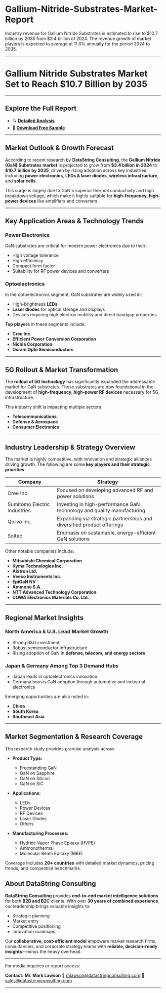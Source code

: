 # Gallium-Nitride-Substrates-Market-Report

Industry revenue for Gallium Nitride Substrates is estimated to rise to $10.7 billion by 2035 from $3.4 billion of 2024. The revenue growth of market players is expected to average at 11.0% annually for the period 2024 to 2035.

---

# **Gallium Nitride Substrates Market Set to Reach \$10.7 Billion by 2035**

---

## **Explore the Full Report**

* 🔍 [**Detailed Analysis**](https://datastringconsulting.com/industry-analysis/gallium-nitride-substrates-market-research-report)
* 📩 [**Download Free Sample**](https://datastringconsulting.com/downloadsample/gallium-nitride-substrates-market-research-report)

---

## **Market Outlook & Growth Forecast**

According to recent research by **DataString Consulting**, the **Gallium Nitride (GaN) Substrates market** is projected to grow from **\$3.4 billion in 2024** to **\$10.7 billion by 2035**, driven by rising adoption across key industries including **power electronics**, **LEDs & laser diodes**, **wireless infrastructure**, and **solar cells**.

This surge is largely due to GaN's superior thermal conductivity and high breakdown voltage, which make it highly suitable for **high-frequency, high-power devices** like amplifiers and converters.

---

## **Key Application Areas & Technology Trends**

### **Power Electronics**

GaN substrates are critical for modern power electronics due to their:

* High voltage tolerance
* High efficiency
* Compact form factor
* Suitability for RF power devices and converters

### **Optoelectronics**

In the optoelectronics segment, GaN substrates are widely used in:

* High-brightness **LEDs**
* **Laser diodes** for optical storage and displays
* Devices requiring high electron mobility and direct bandgap properties

**Top players** in these segments include:

* **Cree Inc.**
* **Efficient Power Conversion Corporation**
* **Nichia Corporation**
* **Osram Opto Semiconductors**

---

## **5G Rollout & Market Transformation**

The **rollout of 5G technology** has significantly expanded the addressable market for GaN substrates. These substrates are now foundational in the development of **high-frequency, high-power RF devices** necessary for 5G infrastructure.

This industry shift is impacting multiple sectors:

* **Telecommunications**
* **Defense & Aerospace**
* **Consumer Electronics**

---

## **Industry Leadership & Strategy Overview**

The market is highly competitive, with innovation and strategic alliances driving growth. The following are some **key players and their strategic priorities**:

| **Company**                  | **Strategy**                                                           |
| ---------------------------- | ---------------------------------------------------------------------- |
| Cree Inc.                    | Focused on developing advanced RF and power solutions                  |
| Sumitomo Electric Industries | Investing in high-performance GaN technology and quality manufacturing |
| Qorvo Inc.                   | Expanding via strategic partnerships and diversified product offerings |
| Soitec                       | Emphasis on sustainable, energy-efficient GaN solutions                |

Other notable companies include:

* **Mitsubishi Chemical Corporation**
* **Kyma Technologies Inc.**
* **Aixtron Ltd.**
* **Veeco Instruments Inc.**
* **EpiGaN NV**
* **Ammono S.A.**
* **NTT Advanced Technology Corporation**
* **DOWA Electronics Materials Co. Ltd.**

---

## **Regional Market Insights**

### **North America & U.S. Lead Market Growth**

* Strong R\&D investment
* Robust semiconductor infrastructure
* Rising adoption of GaN in **defense, telecom, and energy sectors**

### **Japan & Germany Among Top 3 Demand Hubs**

* Japan leads in optoelectronics innovation
* Germany boosts GaN adoption through automotive and industrial electronics

Emerging opportunities are also noted in:

* **China**
* **South Korea**
* **Southeast Asia**

---

## **Market Segmentation & Research Coverage**

The research study provides granular analysis across:

* **Product Type:**

  * Freestanding GaN
  * GaN on Sapphire
  * GaN on Silicon
  * GaN on SiC

* **Applications:**

  * LEDs
  * Power Devices
  * RF Devices
  * Laser Diodes
  * Others

* **Manufacturing Processes:**

  * Hydride Vapor Phase Epitaxy (HVPE)
  * Ammonothermal
  * Molecular Beam Epitaxy (MBE)

Coverage includes **20+ countries** with detailed market dynamics, pricing trends, and competitive benchmarks.



## **About DataString Consulting**

**DataString Consulting** provides **end-to-end market intelligence solutions** for both **B2B and B2C** clients. With over **30 years of combined experience**, our leadership brings valuable insights to:

* Strategic planning
* Market entry
* Competitive positioning
* Innovation roadmaps

Our **collaborative, cost-efficient model** empowers market research firms, consultancies, and corporate strategy teams with **reliable, decision-ready insights**—minus the heavy overhead.

---

For media inquiries or report access:

**Contact:**
**Mr. Mark Lawson**
📧 [mlawson@datastringconsulting.com](mailto:mlawson@datastringconsulting.com)
📧 [sales@datastringconsulting.com](mailto:sales@datastringconsulting.com)

---

